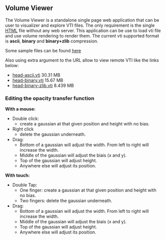 ## Volume Viewer

The Volume Viewer is a standalone single page web application that can be user to visualizer and explore VTI files. The only requirement is the single [HTML] file without any web server. This application can be use to load vti file and use volume rendering to render them.
The current vti supported format is __ascii__, __binary__ and __binary+zlib__ compression.

Some sample files can be found [here](https://data.kitware.com/#collection/586fef9f8d777f05f44a5c86/folder/59de9cf48d777f31ac641dbc)

Also using extra argument to the URL allow to view remote VTI like the links below:
- [head-ascii.vti](https://kitware.github.io/vtk-js/examples/VolumeViewer/VolumeViewer.html?fileURL=https://data.kitware.com/api/v1/item/59de9d418d777f31ac641dbe/download) 30.31 MB
- [head-binary.vti](https://kitware.github.io/vtk-js/examples/VolumeViewer/VolumeViewer.html?fileURL=https://data.kitware.com/api/v1/item/59de9dc98d777f31ac641dc1/download) 15.67 MB
- [head-binary-zlib.vti](https://kitware.github.io/vtk-js/examples/VolumeViewer/VolumeViewer.html?fileURL=https://data.kitware.com/api/v1/item/59e12e988d777f31ac6455c5/download) 8.439 MB

[HTML]: https://kitware.github.io/vtk-js/examples/VolumeViewer/VolumeViewer.html

### Editing the opacity transfer function

__With a mouse:__

- Double click: 
  - create a gaussian at that given position and height with no bias.
- Right click
  - delete the gaussian underneath.
- Drag: 
  - Bottom of a gaussian will adjust the width. From left to right will increase the width. 
  - Middle of the gaussian will adjust the biais (x and y).
  - Top of the gaussian will adjust height.
  - Anywhere else will adjust its position.

__With touch:__

- Double Tap:
  - One finger: create a gaussian at that given position and height with no bias.
  - Two fingers: delete the gaussian underneath.
- Drag: 
  - Bottom of a gaussian will adjust the width. From left to right will increase the width. 
  - Middle of the gaussian will adjust the biais (x and y).
  - Top of the gaussian will adjust height.
  - Anywhere else will adjust its position.
